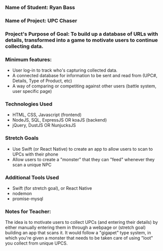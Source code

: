 ### Name of Student: Ryan Bass
### Name of Project: UPC Chaser

### Project's Purpose of Goal: To build up a database of URLs with details, transformed into a game to motivate users to continue collecting data.

### Minimum features:
- User log-in to track who's capturing collected data.
- A connected database for information to be sent and read from (UPC#, Details, Type of Product, etc)
- A way of comparing or competiting against other users (battle system, user specific page)

### Technologies Used
- HTML, CSS, Javascript (frontend)
- NodeJS, SQL, ExpressJS OR koaJS (backend)
- jQuery, DustJS OR NunjucksJS 

### Stretch Goals
  - Use Swift (or React Native) to create an app to allow users to scan to UPCs with their phone
  - Allow users to create a "monster" that they can "feed" whenever they scan a unique NPC

### Additional Tools Used
- Swift (for stretch goal), or React Native
- nodemon
- promise-mysql

### Notes for Teacher:
The idea is to motivate users to collect UPCs (and entering their details) by either manually entering them in through a webpage or (stretch goal) building an app that scans it. It would follow a "gigapet" type system, in which you're given a monster that needs to be taken care of using "loot" you collect from unique UPCS.